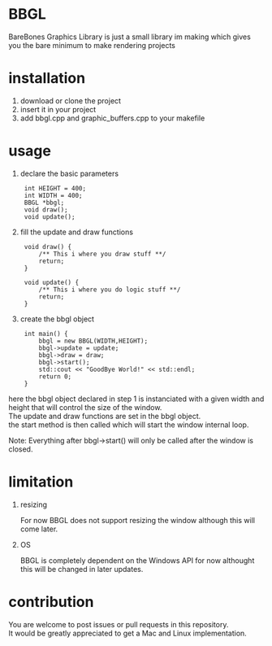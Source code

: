 # BBGL
BareBones Graphics Library is just a small library im making which gives you the bare minimum to make rendering projects

# installation
1. download or clone the project
2. insert it in your project
3. add bbgl.cpp and graphic_buffers.cpp to your makefile

# usage

1. declare the basic parameters

        int HEIGHT = 400;
        int WIDTH = 400;
        BBGL *bbgl;
        void draw();
        void update();

2. fill the update and draw functions

        void draw() {
            /** This i where you draw stuff **/
            return;
        }

        void update() {
            /** This i where you do logic stuff **/
            return;
        }

3. create the bbgl object

        int main() {
            bbgl = new BBGL(WIDTH,HEIGHT);
            bbgl->update = update;
            bbgl->draw = draw;
            bbgl->start();
            std::cout << "GoodBye World!" << std::endl;
            return 0;
        }

here the bbgl object declared in step 1 is instanciated with a given width and height that will control the size of the window.\
The update and draw functions are set in the bbgl object.\
the start method is then called which will start the window internal loop.

Note: Everything after bbgl->start() will only be called after the window is closed.

# limitation

1. resizing

    For now BBGL does not support resizing the window although this will come later.

2. OS

    BBGL is completely dependent on the Windows API for now althought this will be changed in later updates.

# contribution

You are welcome to post issues or pull requests in this repository.\
It would be greatly appreciated to get a Mac and Linux implementation.